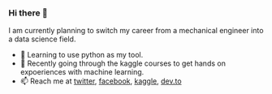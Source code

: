 ### Hi there 👋
I am currently planning to switch my career from a mechanical engineer into a data science field.
- 🌱 Learning to use python as my tool.
- 🔭 Recently going through the kaggle courses to get hands on expoeriences with machine learning.
- 📫 Reach me at [twitter](https://twitter.com/NajmusShayadat), [facebook](https://www.facebook.com/najmus.bappy), [kaggle](https://www.kaggle.com/najmusshayadat), [dev.to](https://dev.to/najmusshayadat)

<!--
**NajmusShayadat/NajmusShayadat** is a ✨ _special_ ✨ repository because its `README.md` (this file) appears on your GitHub profile.

Here are some ideas to get you started:

- 🔭 I’m currently working on ...
- 🌱 I’m currently learning ...
- 👯 I’m looking to collaborate on ...
- 🤔 I’m looking for help with ...
- 💬 Ask me about ...
- 📫 How to reach me: ...
- 😄 Pronouns: ...
- ⚡ Fun fact: ...
-->
